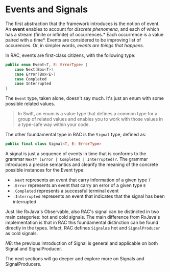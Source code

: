 # Events and Signals

The first abstraction that the framework introduces is the notion of event. An **event** enables to account for *discrete phenomena*, and each of which has a stream (finite or infinite) of occurrences.* Each occurrence is a value paired with a time*. Events are considered to be improving list of occurences.
Or, in simpler words, *events are things that happens*.

In RAC, events are first-class citizens, with the following type:

```swift
public enum Event<T, E: ErrorType> {
	case Next(Box<T>)
	case Error(Box<E>)
	case Completed
	case Interrupted
}
```

The `Event` type, taken alone, doesn't say much. It's just an enum with some possible related values.

>In Swift, an enum is a value type that defines a common type for a group of related values and enables you to work with those values in a type-safe way within your code.

The other foundamental type in RAC is the `Signal` type, defined as:

```swift
public final class Signal<T, E: ErrorType>
```

A signal is just a sequence of events in time that is conforms to the grammar `Next* (Error | Completed | Interrupted)?`.
The grammar introduces a precise semantics and clearify the meaning of the concrete possible instances for the Event type:
- `.Next` represents an event that carry information of a given type `T`
- `.Error` represents an event that carry an error of a given type `E`
- `.Completed` represents a successful terminal event
- `.Interrupted` represents an event that indicates that the signal has been interrupted

Just like RxJava's Observable, also RAC's signal can be distincted in two main categories: hot and cold signals. The main difference from RxJava's implementation is that in RAC this foundamental distinction can be found directly in the types. Infact, RAC defines `Signal`as hot and `SignalProducer` as cold signals.

*NB*: the previous introduction of Signal is general and applicable on both Signal and SignalProducer.

The next sections will go deeper and explore more on Signals and SignalProducers.
